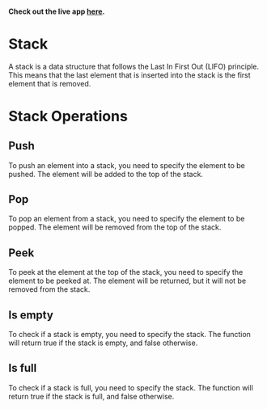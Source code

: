 #### Check out the live app [here](https://priyanka23-brs.github.io/Double-Linked-List/).

# Stack

A stack is a data structure that follows the Last In First Out (LIFO) principle. This means that the last element that is inserted into the stack is the first element that is removed.

# Stack Operations

## Push

To push an element into a stack, you need to specify the element to be pushed. The element will be added to the top of the stack.

## Pop

To pop an element from a stack, you need to specify the element to be popped. The element will be removed from the top of the stack.

## Peek

To peek at the element at the top of the stack, you need to specify the element to be peeked at. The element will be returned, but it will not be removed from the stack.

## Is empty

To check if a stack is empty, you need to specify the stack. The function will return true if the stack is empty, and false otherwise.

## Is full

To check if a stack is full, you need to specify the stack. The function will return true if the stack is full, and false otherwise.
